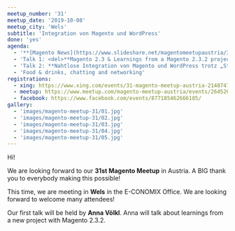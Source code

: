 ```yaml
---
meetup_number: '31'
meetup_date: '2019-10-08'
meetup_city: 'Wels'
subtitle: 'Integration von Magento und WordPress'
done: 'yes'
agenda:
  - '**[Magento News](https://www.slideshare.net/magentomeetupaustria/31-magento-meetup-austria-news)** by Anna Völkl and Matthias Glitzner-Zeis'
  - 'Talk 1: <del>**Magento 2.3 & Learnings from a Magento 2.3.2 project** by Anna Völkl (German)</del>'
  - 'Talk 2: **Nahtlose Integration von Magento und WordPress trotz „Standalone“-Systeme** by Petra Reichensperger (German)'
  - 'Food & drinks, chatting and networking'
registrations:
  - xing: https://www.xing.com/events/31-magento-meetup-austria-2148747
  - meetup: https://www.meetup.com/magento-meetup-austria/events/264520081/
  - facebook: https://www.facebook.com/events/877185462666185/
gallery:
  - 'images/magento-meetup-31/01.jpg'
  - 'images/magento-meetup-31/02.jpg'
  - 'images/magento-meetup-31/03.jpg'
  - 'images/magento-meetup-31/04.jpg'
  - 'images/magento-meetup-31/05.jpg'
---
```


Hi!

We are looking forward to our **31st Magento Meetup** in Austria. A BIG thank you to everybody
making this possible!

This time, we are meeting in **Wels** in the E-CONOMIX Office. We are looking forward to welcome many attendees!

Our first talk will be held by **Anna Völkl**. Anna will talk about learnings from a new project with Magento 2.3.2.
